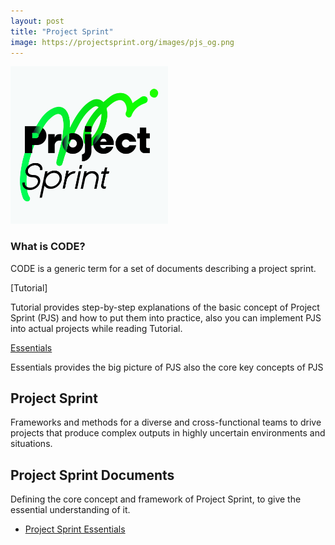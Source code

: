 ```yaml
---
layout: post
title: "Project Sprint"
image: https://projectsprint.org/images/pjs_og.png
---
```


<img alt="Project Sprint" src="../images/pjs_logo.png" width="50%" />

### What is CODE?

CODE is a generic term for a set of documents describing a project sprint.

[Tutorial]

Tutorial provides step-by-step explanations of the basic concept of Project Sprint (PJS) and how to put them into practice, also you can implement PJS into actual projects while reading Tutorial.

[Essentials](essentials/index.md)

Essentials provides the big picture of PJS also the core key concepts of PJS


## Project Sprint

Frameworks and methods for a diverse and cross-functional teams to drive projects that produce complex outputs in highly uncertain environments and situations.

## Project Sprint Documents

Defining the core concept and framework of Project Sprint, to give the essential understanding of it.

* [Project Sprint Essentials](essentials/index.md)
